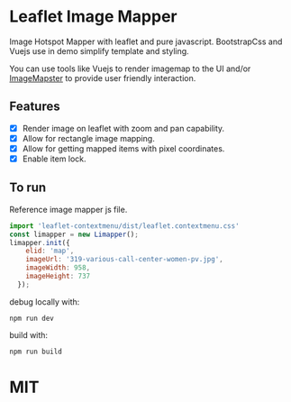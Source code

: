 # Leaflet Image Mapper

Image Hotspot Mapper with leaflet and pure javascript.  BootstrapCss and Vuejs use in demo simplify template and styling.

You can use tools like Vuejs to render imagemap to the UI and/or [ImageMapster](https://github.com/jamietre/ImageMapster) to provide user friendly interaction.

## Features

- [x] Render image on leaflet with zoom and pan capability.
- [x] Allow for rectangle image mapping.
- [x] Allow for getting mapped items with pixel coordinates.
- [x] Enable item lock.

## To run
Reference image mapper js file.

```javascript
import 'leaflet-contextmenu/dist/leaflet.contextmenu.css'
const limapper = new Limapper();
limapper.init({ 
    elid: 'map', 
    imageUrl: '319-various-call-center-women-pv.jpg', 
    imageWidth: 958, 
    imageHeight: 737
  });
```

debug locally with:
```
npm run dev
```

build with:
```
npm run build
```

# MIT
